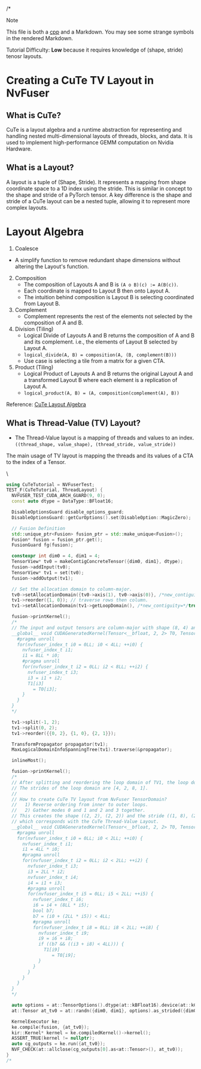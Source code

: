 /*
> [!NOTE]
> This file is both a [cpp](../../tests/cpp/tutorial_cute_tv_layout.cpp) and
> a Markdown. You may see some strange symbols in the rendered Markdown.

Tutorial Difficulty: **Low** because it requires knowledge of (shape, stride)
tenosr layouts.

<!--*/
#pragma GCC diagnostic ignored "-Wcomment"
// clang-format off
/*
 * SPDX-FileCopyrightText: Copyright (c) 2025-present NVIDIA CORPORATION & AFFILIATES.
 * All rights reserved.
 * SPDX-License-Identifier: BSD-3-Clause
 */
// clang-format on

#include <sstream>
#include <string>

#include <gmock/gmock-matchers.h>
#include <gtest/gtest.h>

#include <tests/cpp/utils.h>
#include <tests/cpp/validator.h>

#include <ops/all_ops.h>
#include <scheduler/mma_utils.h>
#include <scheduler/tools/abstract_tensor.h>
#include <scheduler/tools/inlining.h>
#include <scheduler/utils.h>

#define NOT_IMPLEMENTED GTEST_SKIP() << "Not implemented yet";

namespace nvfuser {

/* -->

# Creating a CuTe TV Layout in NvFuser

## What is CuTe?
CuTe is a layout algebra and a runtime abstraction for representing and handling
nested multi-dimensional layouts of threads, blocks, and data. It is used to
implement high-performance GEMM computation on Nvidia Hardware.

## What is a Layout?
A layout is a tuple of (Shape, Stride). It represents a mapping from shape
coordinate space to a 1D index using the stride. This is similar in concept to
the shape and stride of a PyTorch tensor. A key difference is the shape and
stride of a CuTe layout can be a nested tuple, allowing it to represent more
complex layouts.

# Layout Algebra

1. Coalesce
  * A simplify function to remove redundant shape dimensions without altering
    the Layout's function.
2. Composition
   * The composition of Layouts A and B is `(A o B)(c) := A(B(c))`.
   * Each coordinate is mapped to Layout B then onto Layout A.
   * The intuition behind composition is Layout B is selecting coordinated from
     Layout B.
3. Complement
   * Complement represents the rest of the elements not selected by the
     composition of A and B.
4. Division (Tiling)
   * Logical Divide of Layouts A and B returns the composition of A and B and
     its complement. i.e., the elements of Layout B selected by Layout A.
   * `logical_divide(A, B) = composition(A, (B, complement(B)))`
   * Use case is selecting a tile from a matrix for a given CTA.
5. Product (Tiling)
   * Logical Product of Layouts A and B returns the original Layout A and a
     transformed Layout B where each element is a replication of Layout A.
   * `logical_product(A, B) = (A, composition(complement(A), B))`

Reference: [CuTe Layout Algebra](https://docs.nvidia.com/cutlass/media/docs/cpp/cute/02_layout_algebra.html)

## What is Thread-Value (TV) Layout?
* The Thread-Value layout is a mapping of threads and values to an index.
`((thread_shape, value_shape), (thread_stride, value_stride))`

The main usage of TV layout is mapping the threads and its values of a CTA to
the index of a Tensor.

<!-- */ //-->\
```cpp
using CuTeTutorial = NVFuserTest;
TEST_F(CuTeTutorial, ThreadLayout) {
  NVFUSER_TEST_CUDA_ARCH_GUARD(9, 0);
  const auto dtype = DataType::BFloat16;

  DisableOptionsGuard disable_options_guard;
  DisableOptionsGuard::getCurOptions().set(DisableOption::MagicZero);

  // Fusion Definition
  std::unique_ptr<Fusion> fusion_ptr = std::make_unique<Fusion>();
  Fusion* fusion = fusion_ptr.get();
  FusionGuard fg(fusion);

  constexpr int dim0 = 4, dim1 = 4;
  TensorView* tv0 = makeContigConcreteTensor({dim0, dim1}, dtype);
  fusion->addInput(tv0);
  TensorView* tv1 = set(tv0);
  fusion->addOutput(tv1);

  // Set the allocation domain to column-major.
  tv0->setAllocationDomain({tv0->axis(1), tv0->axis(0)}, /*new_contiguity=*/true);
  tv1->reorder({1, 0}); // traverse rows then column.
  tv1->setAllocationDomain(tv1->getLoopDomain(), /*new_contiguity=*/true);

  fusion->printKernel();
  /*
  // The input and output tensors are column-major with shape (8, 4) and stride (1, 8).
  __global__ void CUDAGeneratedKernel(Tensor<__bfloat, 2, 2> T0, Tensor<__bfloat, 2, 2> T1) {
    #pragma unroll
    for(nvfuser_index_t i0 = 0LL; i0 < 4LL; ++i0) {
      nvfuser_index_t i1;
      i1 = 8LL * i0;
      #pragma unroll
      for(nvfuser_index_t i2 = 0LL; i2 < 8LL; ++i2) {
        nvfuser_index_t i3;
        i3 = i1 + i2;
        T1[i3]
          = T0[i3];
      }
    }
  }
  */

  tv1->split(-1, 2);
  tv1->split(0, 2);
  tv1->reorder({{0, 2}, {1, 0}, {2, 1}});

  TransformPropagator propagator(tv1);
  MaxLogicalDomainInfoSpanningTree(tv1).traverse(&propagator);

  inlineMost();

  fusion->printKernel();
  /*
  // After splitting and reordering the loop domain of TV1, the loop domain is [2, 2, 2, 2].
  // The strides of the loop domain are [4, 2, 8, 1].
  //
  // How to create CuTe TV layout from NvFuser TensorDomain?
  //   1) Reverse ordering from inner to outer loops.
  //   2) Gather modes 0 and 1 and 2 and 3 together.
  // This creates the shape ((2, 2), (2, 2)) and the stride ((1, 8), (2, 4)),
  // which corresponds with the CuTe Thread-Value Layout.
  __global__ void CUDAGeneratedKernel(Tensor<__bfloat, 2, 2> T0, Tensor<__bfloat, 2, 2> T1) {
    #pragma unroll
    for(nvfuser_index_t i0 = 0LL; i0 < 2LL; ++i0) {
      nvfuser_index_t i1;
      i1 = 4LL * i0;
      #pragma unroll
      for(nvfuser_index_t i2 = 0LL; i2 < 2LL; ++i2) {
        nvfuser_index_t i3;
        i3 = 2LL * i2;
        nvfuser_index_t i4;
        i4 = i1 + i3;
        #pragma unroll
        for(nvfuser_index_t i5 = 0LL; i5 < 2LL; ++i5) {
          nvfuser_index_t i6;
          i6 = i4 + (8LL * i5);
          bool b7;
          b7 = (i0 + (2LL * i5)) < 4LL;
          #pragma unroll
          for(nvfuser_index_t i8 = 0LL; i8 < 2LL; ++i8) {
            nvfuser_index_t i9;
            i9 = i6 + i8;
            if ((b7 && ((i3 + i8) < 4LL))) {
              T1[i9]
                 = T0[i9];
            }
          }
        }
      }
    }
  }
  */

  auto options = at::TensorOptions().dtype(at::kBFloat16).device(at::kCUDA, 0);
  at::Tensor at_tv0 = at::randn({dim0, dim1}, options).as_strided({dim0, dim1}, {1, dim0});

  KernelExecutor ke;
  ke.compile(fusion, {at_tv0});
  kir::Kernel* kernel = ke.compiledKernel()->kernel();
  ASSERT_TRUE(kernel != nullptr);
  auto cg_outputs = ke.run({at_tv0});
  NVF_CHECK(at::allclose(cg_outputs[0].as<at::Tensor>(), at_tv0));
}
/*
```
<!--*/
} // namespace nvfuser
// \-->
